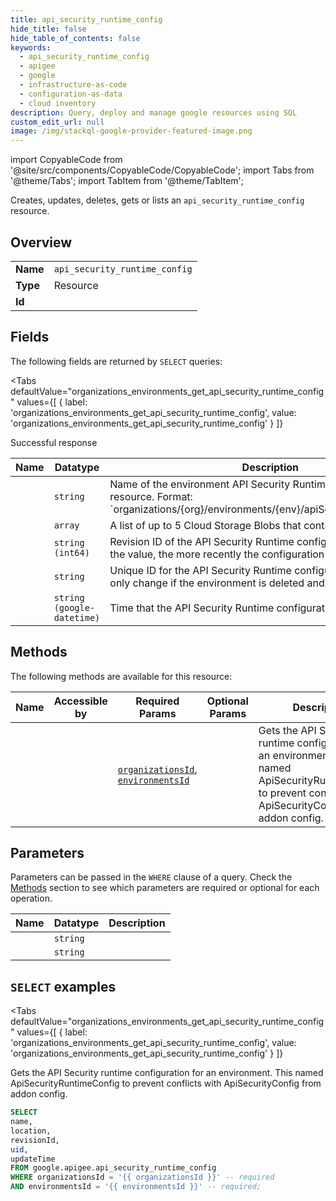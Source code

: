 ```yaml
--- 
title: api_security_runtime_config
hide_title: false
hide_table_of_contents: false
keywords:
  - api_security_runtime_config
  - apigee
  - google
  - infrastructure-as-code
  - configuration-as-data
  - cloud inventory
description: Query, deploy and manage google resources using SQL
custom_edit_url: null
image: /img/stackql-google-provider-featured-image.png
---
```


import CopyableCode from '@site/src/components/CopyableCode/CopyableCode';
import Tabs from '@theme/Tabs';
import TabItem from '@theme/TabItem';

Creates, updates, deletes, gets or lists an <code>api_security_runtime_config</code> resource.

## Overview
<table><tbody>
<tr><td><b>Name</b></td><td><code>api_security_runtime_config</code></td></tr>
<tr><td><b>Type</b></td><td>Resource</td></tr>
<tr><td><b>Id</b></td><td><CopyableCode code="google.apigee.api_security_runtime_config" /></td></tr>
</tbody></table>

## Fields

The following fields are returned by `SELECT` queries:

<Tabs
    defaultValue="organizations_environments_get_api_security_runtime_config"
    values={[
        { label: 'organizations_environments_get_api_security_runtime_config', value: 'organizations_environments_get_api_security_runtime_config' }
    ]}
>
<TabItem value="organizations_environments_get_api_security_runtime_config">

Successful response

<table>
<thead>
    <tr>
    <th>Name</th>
    <th>Datatype</th>
    <th>Description</th>
    </tr>
</thead>
<tbody>
<tr>
    <td><CopyableCode code="name" /></td>
    <td><code>string</code></td>
    <td>Name of the environment API Security Runtime configuration resource. Format: `organizations/&#123;org&#125;/environments/&#123;env&#125;/apiSecurityRuntimeConfig`</td>
</tr>
<tr>
    <td><CopyableCode code="location" /></td>
    <td><code>array</code></td>
    <td>A list of up to 5 Cloud Storage Blobs that contain SecurityActions.</td>
</tr>
<tr>
    <td><CopyableCode code="revisionId" /></td>
    <td><code>string (int64)</code></td>
    <td>Revision ID of the API Security Runtime configuration. The higher the value, the more recently the configuration was deployed.</td>
</tr>
<tr>
    <td><CopyableCode code="uid" /></td>
    <td><code>string</code></td>
    <td>Unique ID for the API Security Runtime configuration. The ID will only change if the environment is deleted and recreated.</td>
</tr>
<tr>
    <td><CopyableCode code="updateTime" /></td>
    <td><code>string (google-datetime)</code></td>
    <td>Time that the API Security Runtime configuration was updated.</td>
</tr>
</tbody>
</table>
</TabItem>
</Tabs>

## Methods

The following methods are available for this resource:

<table>
<thead>
    <tr>
    <th>Name</th>
    <th>Accessible by</th>
    <th>Required Params</th>
    <th>Optional Params</th>
    <th>Description</th>
    </tr>
</thead>
<tbody>
<tr>
    <td><a href="#organizations_environments_get_api_security_runtime_config"><CopyableCode code="organizations_environments_get_api_security_runtime_config" /></a></td>
    <td><CopyableCode code="select" /></td>
    <td><a href="#parameter-organizationsId"><code>organizationsId</code></a>, <a href="#parameter-environmentsId"><code>environmentsId</code></a></td>
    <td></td>
    <td>Gets the API Security runtime configuration for an environment. This named ApiSecurityRuntimeConfig to prevent conflicts with ApiSecurityConfig from addon config.</td>
</tr>
</tbody>
</table>

## Parameters

Parameters can be passed in the `WHERE` clause of a query. Check the [Methods](#methods) section to see which parameters are required or optional for each operation.

<table>
<thead>
    <tr>
    <th>Name</th>
    <th>Datatype</th>
    <th>Description</th>
    </tr>
</thead>
<tbody>
<tr id="parameter-environmentsId">
    <td><CopyableCode code="environmentsId" /></td>
    <td><code>string</code></td>
    <td></td>
</tr>
<tr id="parameter-organizationsId">
    <td><CopyableCode code="organizationsId" /></td>
    <td><code>string</code></td>
    <td></td>
</tr>
</tbody>
</table>

## `SELECT` examples

<Tabs
    defaultValue="organizations_environments_get_api_security_runtime_config"
    values={[
        { label: 'organizations_environments_get_api_security_runtime_config', value: 'organizations_environments_get_api_security_runtime_config' }
    ]}
>
<TabItem value="organizations_environments_get_api_security_runtime_config">

Gets the API Security runtime configuration for an environment. This named ApiSecurityRuntimeConfig to prevent conflicts with ApiSecurityConfig from addon config.

```sql
SELECT
name,
location,
revisionId,
uid,
updateTime
FROM google.apigee.api_security_runtime_config
WHERE organizationsId = '{{ organizationsId }}' -- required
AND environmentsId = '{{ environmentsId }}' -- required;
```
</TabItem>
</Tabs>
